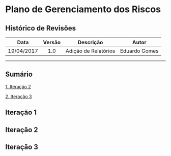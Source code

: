 # Plano de Gerenciamento dos Riscos

## Histórico de Revisões

| Data | Versão | Descrição | Autor |
|:----:|:------:|:---------:|:-----:|
|19/04/2017|1.0|Adição de Relatórios|Eduardo Gomes|

***

## Sumário

[1. Iteração 2](#1-Iteração2)  

[2. Iteração 3](#2-Iteração3)

## Iteração 1

## Iteração 2

## Iteração 3
